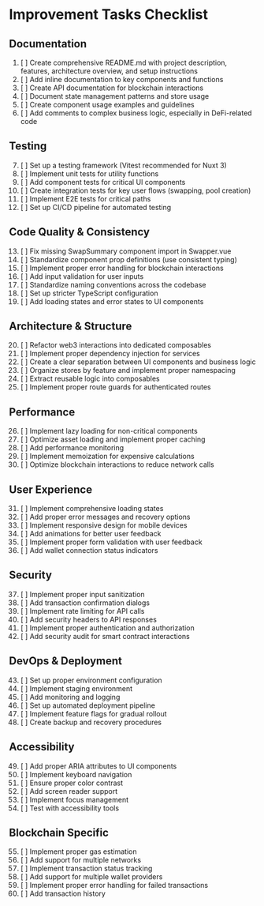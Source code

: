 # Improvement Tasks Checklist

## Documentation
1. [ ] Create comprehensive README.md with project description, features, architecture overview, and setup instructions
2. [ ] Add inline documentation to key components and functions
3. [ ] Create API documentation for blockchain interactions
4. [ ] Document state management patterns and store usage
5. [ ] Create component usage examples and guidelines
6. [ ] Add comments to complex business logic, especially in DeFi-related code

## Testing
7. [ ] Set up a testing framework (Vitest recommended for Nuxt 3)
8. [ ] Implement unit tests for utility functions
9. [ ] Add component tests for critical UI components
10. [ ] Create integration tests for key user flows (swapping, pool creation)
11. [ ] Implement E2E tests for critical paths
12. [ ] Set up CI/CD pipeline for automated testing

## Code Quality & Consistency
13. [ ] Fix missing SwapSummary component import in Swapper.vue
14. [ ] Standardize component prop definitions (use consistent typing)
15. [ ] Implement proper error handling for blockchain interactions
16. [ ] Add input validation for user inputs
17. [ ] Standardize naming conventions across the codebase
18. [ ] Set up stricter TypeScript configuration
19. [ ] Add loading states and error states to UI components

## Architecture & Structure
20. [ ] Refactor web3 interactions into dedicated composables
21. [ ] Implement proper dependency injection for services
22. [ ] Create a clear separation between UI components and business logic
23. [ ] Organize stores by feature and implement proper namespacing
24. [ ] Extract reusable logic into composables
25. [ ] Implement proper route guards for authenticated routes

## Performance
26. [ ] Implement lazy loading for non-critical components
27. [ ] Optimize asset loading and implement proper caching
28. [ ] Add performance monitoring
29. [ ] Implement memoization for expensive calculations
30. [ ] Optimize blockchain interactions to reduce network calls

## User Experience
31. [ ] Implement comprehensive loading states
32. [ ] Add proper error messages and recovery options
33. [ ] Implement responsive design for mobile devices
34. [ ] Add animations for better user feedback
35. [ ] Implement proper form validation with user feedback
36. [ ] Add wallet connection status indicators

## Security
37. [ ] Implement proper input sanitization
38. [ ] Add transaction confirmation dialogs
39. [ ] Implement rate limiting for API calls
40. [ ] Add security headers to API responses
41. [ ] Implement proper authentication and authorization
42. [ ] Add security audit for smart contract interactions

## DevOps & Deployment
43. [ ] Set up proper environment configuration
44. [ ] Implement staging environment
45. [ ] Add monitoring and logging
46. [ ] Set up automated deployment pipeline
47. [ ] Implement feature flags for gradual rollout
48. [ ] Create backup and recovery procedures

## Accessibility
49. [ ] Add proper ARIA attributes to UI components
50. [ ] Implement keyboard navigation
51. [ ] Ensure proper color contrast
52. [ ] Add screen reader support
53. [ ] Implement focus management
54. [ ] Test with accessibility tools

## Blockchain Specific
55. [ ] Implement proper gas estimation
56. [ ] Add support for multiple networks
57. [ ] Implement transaction status tracking
58. [ ] Add support for multiple wallet providers
59. [ ] Implement proper error handling for failed transactions
60. [ ] Add transaction history

